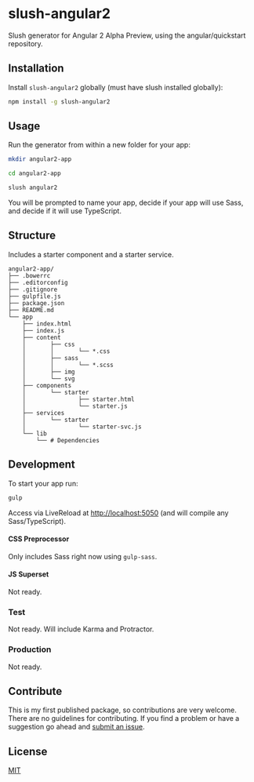 slush-angular2
==============

Slush generator for Angular 2 Alpha Preview, using the angular/quickstart repository.

## Installation

Install `slush-angular2` globally (must have slush installed globally):

```bash
npm install -g slush-angular2
```

## Usage

Run the generator from within a new folder for your app:

```bash
mkdir angular2-app

cd angular2-app

slush angular2
```

You will be prompted to name your app, decide if your app will use Sass, and decide if it will use TypeScript.

## Structure

Includes a starter component and a starter service.

```
angular2-app/
├── .bowerrc
├── .editorconfig
├── .gitignore
├── gulpfile.js
├── package.json
├── README.md
└── app
	├── index.html
	├── index.js
	├── content
	│		├── css
	│		│		└── *.css
	│		├── sass
	│		│		└── *.scss
	│		├── img
	│   	└── svg
	├── components
	│		└── starter
	│				├── starter.html
	│				└── starter.js
	├── services
	│		└── starter
	│				└── starter-svc.js
	└── lib
		└── # Dependencies
```

## Development

To start your app run:

```bash
gulp
```

Access via LiveReload at [http://localhost:5050](http://localhost:5050) (and will compile any Sass/TypeScript).

#### CSS Preprocessor
Only includes Sass right now using `gulp-sass`.

#### JS Superset
Not ready. 

### Test

Not ready. Will include Karma and Protractor.

### Production

Not ready.

## Contribute

This is my first published package, so contributions are very welcome. There are no guidelines for contributing. If you find a problem or have a suggestion go ahead and [submit an issue](https://github.com/thevelourfog/slush-angular2/issues).

## License

[MIT](https://github.com/thevelourfog/slush-angular2/blob/master/LICENSE)